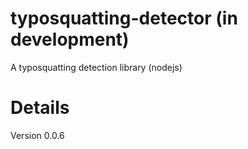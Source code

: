# typosquatting-detector (in development)
A typosquatting detection library (nodejs)

# Details
Version 0.0.6
